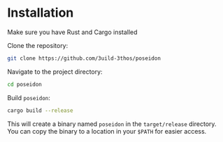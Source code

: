 # Installation

Make sure you have Rust and Cargo installed

Clone the repository:

```sh
git clone https://github.com/3uild-3thos/poseidon
```

Navigate to the project directory:

```sh
cd poseidon
```

Build `poseidon`:

```sh
cargo build --release
```

This will create a binary named `poseidon` in the `target/release` directory. You can copy the binary to a location in your `$PATH` for easier access.
